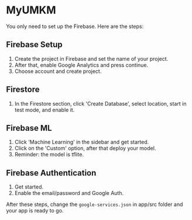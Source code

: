 # MyUMKM

You only need to set up the Firebase. Here are the steps:

## Firebase Setup
1. Create the project in Firebase and set the name of your project.
2. After that, enable Google Analytics and press continue.
3. Choose account and create project.

## Firestore
1. In the Firestore section, click 'Create Database', select location, start in test mode, and enable it.

## Firebase ML
1. Click 'Machine Learning' in the sidebar and get started.
2. Click on the 'Custom' option, after that deploy your model.
3. Reminder: the model is tflite.

## Firebase Authentication
1. Get started.
2. Enable the email/password and Google Auth.

After these steps, change the `google-services.json` in app/src folder and your app is ready to go.

